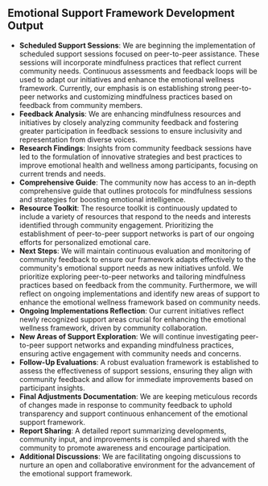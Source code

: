 

## Emotional Support Framework Development Output

- **Scheduled Support Sessions**: We are beginning the implementation of scheduled support sessions focused on peer-to-peer assistance. These sessions will incorporate mindfulness practices that reflect current community needs. Continuous assessments and feedback loops will be used to adapt our initiatives and enhance the emotional wellness framework. Currently, our emphasis is on establishing strong peer-to-peer networks and customizing mindfulness practices based on feedback from community members.
- **Feedback Analysis**: We are enhancing mindfulness resources and initiatives by closely analyzing community feedback and fostering greater participation in feedback sessions to ensure inclusivity and representation from diverse voices.
- **Research Findings**: Insights from community feedback sessions have led to the formulation of innovative strategies and best practices to improve emotional health and wellness among participants, focusing on current trends and needs.
- **Comprehensive Guide**: The community now has access to an in-depth comprehensive guide that outlines protocols for mindfulness sessions and strategies for boosting emotional intelligence.
- **Resource Toolkit**: The resource toolkit is continuously updated to include a variety of resources that respond to the needs and interests identified through community engagement. Prioritizing the establishment of peer-to-peer support networks is part of our ongoing efforts for personalized emotional care.
- **Next Steps**: We will maintain continuous evaluation and monitoring of community feedback to ensure our framework adapts effectively to the community's emotional support needs as new initiatives unfold. We prioritize exploring peer-to-peer networks and tailoring mindfulness practices based on feedback from the community. Furthermore, we will reflect on ongoing implementations and identify new areas of support to enhance the emotional wellness framework based on community needs.
- **Ongoing Implementations Reflection**: Our current initiatives reflect newly recognized support areas crucial for enhancing the emotional wellness framework, driven by community collaboration.
- **New Areas of Support Exploration**: We will continue investigating peer-to-peer support networks and expanding mindfulness practices, ensuring active engagement with community needs and concerns.
- **Follow-Up Evaluations**: A robust evaluation framework is established to assess the effectiveness of support sessions, ensuring they align with community feedback and allow for immediate improvements based on participant insights.
- **Final Adjustments Documentation**: We are keeping meticulous records of changes made in response to community feedback to uphold transparency and support continuous enhancement of the emotional support framework.
- **Report Sharing**: A detailed report summarizing developments, community input, and improvements is compiled and shared with the community to promote awareness and encourage participation.
- **Additional Discussions**: We are facilitating ongoing discussions to nurture an open and collaborative environment for the advancement of the emotional support framework.